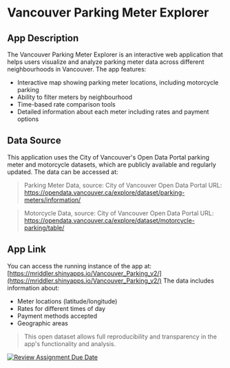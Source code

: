 # Vancouver Parking Meter Explorer
## App Description
The Vancouver Parking Meter Explorer is an interactive web application that helps users visualize and analyze parking meter data across different neighbourhoods in Vancouver. The app features:
- Interactive map showing parking meter locations, including motorcycle parking
- Ability to filter meters by neighbourhood
- Time-based rate comparison tools
- Detailed information about each meter including rates and payment options
## Data Source
This application uses the City of Vancouver's Open Data Portal parking meter and motorcycle datasets, which are publicly available and regularly updated. The data can be accessed at:
> Parking Meter Data, source: City of Vancouver Open Data Portal
> URL: https://opendata.vancouver.ca/explore/dataset/parking-meters/information/

> Motorcycle Data, source: City of Vancouver Open Data Portal
> URL: https://opendata.vancouver.ca/explore/dataset/motorcycle-parking/table/
## App Link
You can access the running instance of the app at:
[https://mriddler.shinyapps.io/Vancouver_Parking_v2/](https://mriddler.shinyapps.io/Vancouver_Parking_v2/)
The data includes information about:
- Meter locations (latitude/longitude)
- Rates for different times of day
- Payment methods accepted
- Geographic areas
> This open dataset allows full reproducibility and transparency in the app's functionality and analysis.





[![Review Assignment Due Date](https://classroom.github.com/assets/deadline-readme-button-22041afd0340ce965d47ae6ef1cefeee28c7c493a6346c4f15d667ab976d596c.svg)](https://classroom.github.com/a/_WsouPuM)
